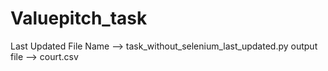 # Valuepitch_task
Last Updated File Name --> task_without_selenium_last_updated.py
output file --> court.csv
